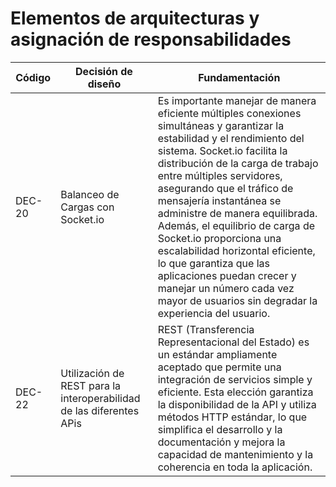 # Elementos de arquitecturas y asignación de responsabilidades

| Código | Decisión de diseño                                                   | Fundamentación                                                                                                                                                                                                                                                                                                                                                                                                                                                                                                                                                  |
| ------ | -------------------------------------------------------------------- | --------------------------------------------------------------------------------------------------------------------------------------------------------------------------------------------------------------------------------------------------------------------------------------------------------------------------------------------------------------------------------------------------------------------------------------------------------------------------------------------------------------------------------------------------------------- |
| DEC-20 | Balanceo de Cargas con Socket.io                                     | Es importante manejar de manera eficiente múltiples conexiones simultáneas y garantizar la estabilidad y el rendimiento del sistema. Socket.io facilita la distribución de la carga de trabajo entre múltiples servidores, asegurando que el tráfico de mensajería instantánea se administre de manera equilibrada. Además, el equilibrio de carga de Socket.io proporciona una escalabilidad horizontal eficiente, lo que garantiza que las aplicaciones puedan crecer y manejar un número cada vez mayor de usuarios sin degradar la experiencia del usuario. |
| DEC-22 | Utilización de REST para la interoperabilidad de las diferentes APis | REST (Transferencia Representacional del Estado) es un estándar ampliamente aceptado que permite una integración de servicios simple y eficiente. Esta elección garantiza la disponibilidad de la API y utiliza métodos HTTP estándar, lo que simplifica el desarrollo y la documentación y mejora la capacidad de mantenimiento y la coherencia en toda la aplicación.                                                                                                                                                                                         |
